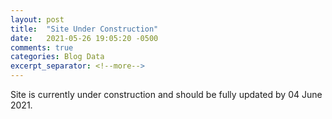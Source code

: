 ```yaml
---
layout: post
title:  "Site Under Construction"
date:   2021-05-26 19:05:20 -0500
comments: true
categories: Blog Data
excerpt_separator: <!--more-->
---
```


Site is currently under construction and should be fully updated by 04 June 2021.
<!--more-->
